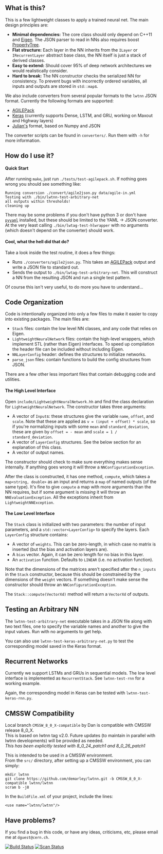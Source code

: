 What is this?
-------------

This is a few lightweight classes to apply a trained neural net. The
main design principles are:

 - **Minimal dependencies:** The core class should only depend on
   C++11 and [Eigen][eg]. The JSON parser to read in NNs also requires
   boost [PropertyTree][pt].
 - **Flat structure:** Each layer in the NN inherits from the `ILayer`
   or `IRecurrentLayer` abstract base class, the NN itself is just a
   stack of derived classes.
 - **Easy to extend:** Should cover 95% of deep network architectures we
   would realistically consider.
 - **Hard to break:** The NN constructor checks the serialized NN for
   consistency. To prevent bugs with incorrectly ordered variables,
   all inputs and outputs are stored in `std::map`s.

We also include converters from several popular formats to the `lwtnn` JSON format. Currently the following formats are supported:
 - [AGILEPack][ap]
 - [Keras][kr] (currently supports Dense, LSTM, and GRU, working on
   Maxout and Highway layers)
 - [Julian's][julian] format, based on Numpy and JSON

The converter scripts can be found in `converters/`. Run them with
`-h` for more information.

How do I use it?
----------------

#### Quick Start ####

After running `make`, just run `./tests/test-agilepack.sh`. If nothing
goes wrong you should see something like:

```
Running conversion ./convert/agile2json.py data/agile-in.yml
Testing with ./bin/lwtnn-test-arbitrary-net
all outputs within thresholds!
cleaning up
```

There may be some problems if you don't have python 3 or don't have
[`pyyaml`][pyy] installed, but these should be limited to the YAML ->
JSON converter. At the very least calling `./bin/lwtag-test-hlwrapper`
with no arguments (which doesn't depend on the converter) should work.

#### Cool, what the hell did that do? ####

Take a look inside the test routine, it does a few things:

 - Runs `./converters/agile2json.py`. This takes an [AGILEPack][ap]
   output and write a JSON file to standard out.
 - Sends the output to `./bin/lwtag-test-arbitrary-net`. This will
   construct a NN from the resulting JSON and run a single test
   pattern.

Of course this isn't very useful, to do more you have to understand...

Code Organization
-----------------

Code is intentionally organized into only a few files to make it
easier to copy into existing packages. The main files are:

 - `Stack` files: contain the low level NN classes, and any code
   that relies on Eigen.
 - `LightweightNeuralNetwork` files: contain the high-level wrappers,
   which implement STL (rather than Eigen) interfaces. To speed up
   compilation the header file can be included without including
   Eigen.
 - `NNLayerConfig` header: defines the structures to initialize networks.
 - `parse_json` files: contain functions to build the config
   structures from JSON.

There are a few other less important files that contain debugging code
and utilities.

#### The High Level Interface ####

Open `include/LightweightNeuralNetwork.hh` and find the class
declaration for `LightweightNeuralNetwork`. The constructor takes
three arguments:

 - A vector of `Input`s: these structures give the variable `name`,
   `offset`, and `scale`. Note that these are applied as `v = (input +
   offset) * scale`, so if you're normalizing inputs with some `mean`
   and `standard_deviation`, these are given by `offset = - mean` and
   `scale = 1 / standard_deviation`.
 - A vector of `LayerConfig` structures. See the below section for an
   explanation of this class.
 - A vector of output names.

The constructor should check to make sure everything makes sense
internally. If anything goes wrong it will throw a
`NNConfigurationException`.

After the class is constructed, it has one method, `compute`, which
takes a `map<string, double>` as an input and returns a `map` of named
outputs (of the same type). It's fine to give `compute` a map with
more arguments than the NN requires, but if some argument is _missing_
it will throw an `NNEvaluationException`. All the exceptions inherit
from `LightweightNNException`.

#### The Low Level Interface ####

The `Stack` class is initialized with two parameters: the number of
input parameters, and a `std::vector<LayerConfig>` to specify the
layers. Each `LayerConfig` structure contains:

 - A vector of `weights`. This can be zero-length, in which case no
   matrix is inserted (but the bias and activation layers are).
 - A `bias` vector. Again, it can be zero length for no bias in this
   layer.
 - An `activation` function. Defaults to `LINEAR` (i.e. no activation
   function).

Note that the dimensions of the matrices aren't specified after the
`n_inputs` in the `Stack` constructor, because this should be
constrained by the dimensions of the `weight` vectors. If something
doesn't make sense the constructor should throw an
`NNConfigurationException`.

The `Stack::compute(VectorXd)` method will return a `VectorXd` of
outputs.

Testing an Arbitrary NN
-----------------------

The `lwtnn-test-arbitrary-net` executable takes in a JSON file along
with two text files, one to specify the variable names and another to
give the input values. Run with no arguments to get help.

You can also use `lwtnn-test-keras-arbitrary-net.py` to test the
corresponding model saved in the Keras format.

Recurrent Networks
------------------

Currently we support LSTMs and GRUs in sequential models. The low
level interface is implemented as `RecurrentStack`. See
`lwtnn-test-rnn` for a working example.

Again, the corresponding model in Keras can be tested with
`lwtnn-test-keras-rnn.py`.


CMSSW Compatibility
-------------------

Local branch `CMSSW_8_0_X-compatible` by Dan is compatible with CMSSW release 8_0_X.  
This is based on lwtnn tag v2.0. Future updates (to maintain in parallel with lwtnn developments)
will be provided as needed.  
_This has been explicitly tested with 8_0_24_patch1 and 8_0_26_patch1_

This is intended to be used in a CMSSW environment.  
From the `src/` directory, after setting up a CMSSW environment, you can simply:

```
mkdir lwtnn
git clone https://github.com/demarley/lwtnn.git -b CMSSW_8_0_X-compatible lwtnn/lwtnn
scram b -j8
```

In the `BuildFile.xml` of your project, include the lines:
```
<use name="lwtnn/lwtnn"/>
```

Have problems?
--------------

If you find a bug in this code, or have any ideas, criticisms, etc, please email me at `dguest@cern.ch`.

[![Build Status][build-img]][build-link] [![Scan Status][scan-img]][scan-link]


[ap]: https://github.com/lukedeo/AGILEPack
[kr]: http://keras.io/
[eg]: http://eigen.tuxfamily.org
[pt]: http://www.boost.org/doc/libs/1_59_0/doc/html/property_tree.html
[pyy]: http://pyyaml.org/wiki/PyYAML
[julian]: https://github.com/lwtnn/lwtnn/wiki/Julian-file-format
[build-img]: https://travis-ci.org/lwtnn/lwtnn.svg?branch=master
[build-link]: https://travis-ci.org/lwtnn/lwtnn
[scan-img]: https://scan.coverity.com/projects/9285/badge.svg
[scan-link]: https://scan.coverity.com/projects/lwtnn-lwtnn
